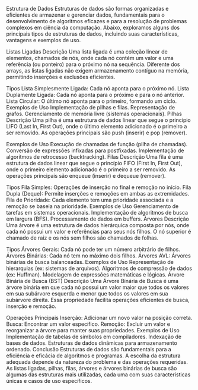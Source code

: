 Estrutura de Dados
Estruturas de dados são formas organizadas e eficientes de armazenar e gerenciar dados, fundamentais para o desenvolvimento de algoritmos eficazes e para a resolução de problemas complexos em ciência da computação. Abaixo, exploramos alguns dos principais tipos de estruturas de dados, incluindo suas características, vantagens e exemplos de uso.

Listas Ligadas
Descrição
Uma lista ligada é uma coleção linear de elementos, chamados de nós, onde cada nó contém um valor e uma referência (ou ponteiro) para o próximo nó na sequência. Diferente dos arrays, as listas ligadas não exigem armazenamento contíguo na memória, permitindo inserções e exclusões eficientes.

Tipos
Lista Simplesmente Ligada: Cada nó aponta para o próximo nó.
Lista Duplamente Ligada: Cada nó aponta para o próximo e para o nó anterior.
Lista Circular: O último nó aponta para o primeiro, formando um ciclo.
Exemplos de Uso
Implementação de pilhas e filas.
Representação de grafos.
Gerenciamento de memória livre (sistemas operacionais).
Pilhas
Descrição
Uma pilha é uma estrutura de dados linear que segue o princípio LIFO (Last In, First Out), onde o último elemento adicionado é o primeiro a ser removido. As operações principais são push (inserir) e pop (remover).

Exemplos de Uso
Execução de chamadas de função (pilha de chamadas).
Conversão de expressões infixadas para postfixadas.
Implementação de algoritmos de retrocesso (backtracking).
Filas
Descrição
Uma fila é uma estrutura de dados linear que segue o princípio FIFO (First In, First Out), onde o primeiro elemento adicionado é o primeiro a ser removido. As operações principais são enqueue (inserir) e dequeue (remover).

Tipos
Fila Simples: Operações de inserção no final e remoção no início.
Fila Dupla (Deque): Permite inserções e remoções em ambas as extremidades.
Fila de Prioridade: Cada elemento tem uma prioridade associada e a remoção se baseia na prioridade.
Exemplos de Uso
Gerenciamento de tarefas em sistemas operacionais.
Implementação de algoritmos de busca em largura (BFS).
Processamento de dados em buffers.
Árvores
Descrição
Uma árvore é uma estrutura de dados hierárquica composta por nós, onde cada nó possui um valor e referências para seus nós filhos. O nó superior é chamado de raiz e os nós sem filhos são chamados de folhas.

Tipos
Árvores Gerais: Cada nó pode ter um número arbitrário de filhos.
Árvores Binárias: Cada nó tem no máximo dois filhos.
Árvores AVL: Árvores binárias de busca balanceadas.
Exemplos de Uso
Representação de hierarquias (ex: sistemas de arquivos).
Algoritmos de compressão de dados (ex: Huffman).
Modelagem de expressões matemáticas e lógicas.
Árvore Binária de Busca (BST)
Descrição
Uma Árvore Binária de Busca é uma árvore binária em que cada nó possui um valor maior que todos os valores em sua subárvore esquerda e menor que todos os valores em sua subárvore direita. Essa propriedade facilita operações eficientes de busca, inserção e remoção.

Operações Principais
Inserção: Adicionar um novo valor na posição correta.
Busca: Encontrar um valor específico.
Remoção: Excluir um valor e reorganizar a árvore para manter suas propriedades.
Exemplos de Uso
Implementação de tabelas de símbolos em compiladores.
Indexação de bases de dados.
Estruturas de dados dinâmicas para armazenamento ordenado.
Conclusão
Estruturas de dados são fundamentais para a eficiência e eficácia de algoritmos e programas. A escolha da estrutura adequada depende da natureza do problema e das operações requeridas. As listas ligadas, pilhas, filas, árvores e árvores binárias de busca são algumas das estruturas mais utilizadas, cada uma com suas características únicas e casos de uso específicos.